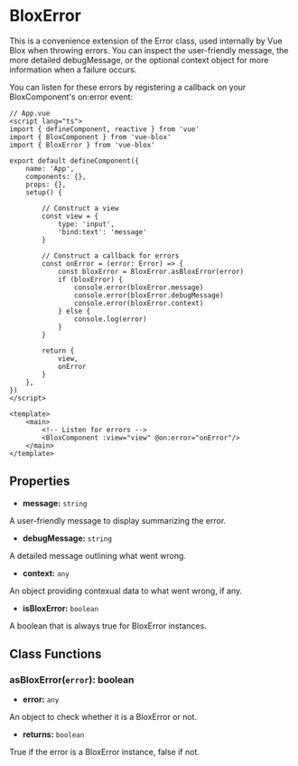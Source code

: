 # BloxError

This is a convenience extension of the Error class, used internally by Vue Blox when throwing errors. You can inspect the user-friendly message, the more detailed debugMessage, or the optional context object for more information when a failure occurs.

You can listen for these errors by registering a callback on your BloxComponent's on:error event:

```ts{5,19-29,33}
// App.vue
<script lang="ts">
import { defineComponent, reactive } from 'vue'
import { BloxComponent } from 'vue-blox'
import { BloxError } from 'vue-blox'

export default defineComponent({
	name: 'App',
	components: {},
	props: {},
	setup() {

		// Construct a view
		const view = {
			type: 'input',
			'bind:text': 'message'
		}

		// Construct a callback for errors
		const onError = (error: Error) => {
			const bloxError = BloxError.asBloxError(error)
			if (bloxError) {
				console.error(bloxError.message)
				console.error(bloxError.debugMessage)
				console.error(bloxError.context)
			} else {
				console.log(error)
			}
		}

		return {
			view,
			onError
		}
	},
})
</script>
```
```html{4}
<template>
	<main>
		<!-- Listen for errors -->
		<BloxComponent :view="view" @on:error="onError"/>
	</main>
</template>
```

## Properties

- **message:** ```string```

A user-friendly message to display summarizing the error.

- **debugMessage:** ```string```

A detailed message outlining what went wrong.

- **context:** ```any```

An object providing contexual data to what went wrong, if any.

- **isBloxError:** ```boolean```

A boolean that is always true for BloxError instances.

## Class Functions

### asBloxError(```error```): boolean
- **error:** ```any```

An object to check whether it is a BloxError or not.

- **returns:** ```boolean```

True if the error is a BloxError instance, false if not.